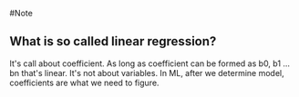 #Note

## What is so called linear regression?
It's call about coefficient. As long as coefficient can be formed as b0, b1 ... bn that's linear.
It's not about variables. In ML, after we determine model, coefficients are what we need to figure.